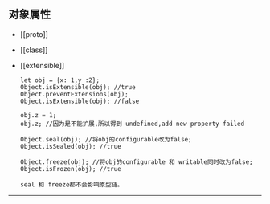## 对象属性

- [[proto]]
- [[class]]
- [[extensible]]

      let obj = {x: 1,y :2};
      Object.isExtensible(obj); //true
      Object.preventExtensions(obj); 
      Object.isExtensible(obj); //false

      obj.z = 1;
      obj.z; //因为是不能扩展,所以得到 undefined,add new property failed

      Object.seal(obj); //将obj的configurable改为false;
      Object.isSealed(obj); //true

      Object.freeze(obj); //将obj的configurable 和 writable同时改为false;
      Object.isFrozen(obj); //true

      seal 和 freeze都不会影响原型链。
      
- - -

